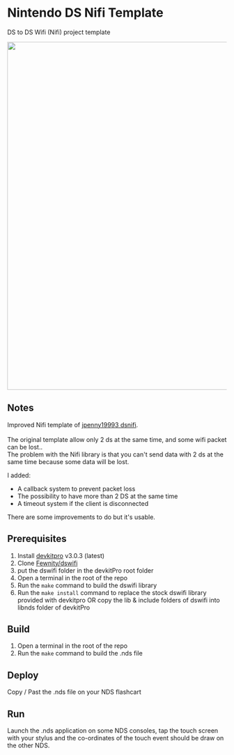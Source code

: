 # Nintendo DS Nifi Template
DS to DS Wifi (Nifi) project template

<img src="https://user-images.githubusercontent.com/39272935/184286435-062d0203-4e0b-42a4-8b5b-fa4f1571697c.png" width="800">

## Notes
Improved Nifi template of [jpenny19993 dsnifi](https://github.com/jpenny1993/dsnifi).<br><br>
The original template allow only 2 ds at the same time, and some wifi packet can be lost..<br>
The problem with the Nifi library is that you can't send data with 2 ds at the same time because some data will be lost.

I added:
- A callback system to prevent packet loss
- The possibility to have more than 2 DS at the same time
- A timeout system if the client is disconnected

There are some improvements to do but it's usable.

## Prerequisites

1. Install [devkitpro](https://devkitpro.org/wiki/Getting_Started) v3.0.3 (latest)
1. Clone [Fewnity/dswifi](https://github.com/Fewnity/dswifi)
1. put the dswifi folder in the devkitPro root folder
1. Open a terminal in the root of the repo
1. Run the `make` command to build the dswifi library
1. Run the `make install` command to replace the stock dswifi library provided with devkitpro OR copy the lib & include folders of dswifi into libnds folder of devkitPro

## Build

1. Open a terminal in the root of the repo
1. Run the `make` command to build the .nds file

## Deploy

Copy / Past the .nds file on your NDS flashcart

## Run

Launch the .nds application on some NDS consoles, tap the touch screen with your stylus and the co-ordinates of the touch event should be draw on the other NDS.
